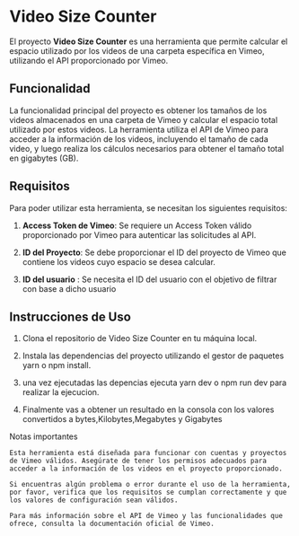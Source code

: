 # Video Size Counter

El proyecto **Video Size Counter** es una herramienta que permite calcular el espacio utilizado por los videos de una carpeta específica en Vimeo, utilizando el API proporcionado por Vimeo.

## Funcionalidad

La funcionalidad principal del proyecto es obtener los tamaños de los videos almacenados en una carpeta de Vimeo y calcular el espacio total utilizado por estos videos. La herramienta utiliza el API de Vimeo para acceder a la información de los videos, incluyendo el tamaño de cada video, y luego realiza los cálculos necesarios para obtener el tamaño total en gigabytes (GB).

## Requisitos

Para poder utilizar esta herramienta, se necesitan los siguientes requisitos:

1. **Access Token de Vimeo**: Se requiere un Access Token válido proporcionado por Vimeo para autenticar las solicitudes al API.

2. **ID del Proyecto**: Se debe proporcionar el ID del proyecto de Vimeo que contiene los videos cuyo espacio se desea calcular.
3. **ID del usuario** : Se necesita el ID del usuario con el objetivo de filtrar con base a dicho usuario

## Instrucciones de Uso

1. Clona el repositorio de Video Size Counter en tu máquina local.

2. Instala las dependencias del proyecto utilizando el gestor de paquetes yarn o npm install.
3. una vez ejecutadas las depencias ejecuta yarn dev o npm run dev para realizar la ejecucion.
4. Finalmente vas a obtener un resultado en la consola con los valores convertidos a bytes,Kilobytes,Megabytes y Gigabytes

Notas importantes

    Esta herramienta está diseñada para funcionar con cuentas y proyectos de Vimeo válidos. Asegúrate de tener los permisos adecuados para acceder a la información de los videos en el proyecto proporcionado.

    Si encuentras algún problema o error durante el uso de la herramienta, por favor, verifica que los requisitos se cumplan correctamente y que los valores de configuración sean válidos.

    Para más información sobre el API de Vimeo y las funcionalidades que ofrece, consulta la documentación oficial de Vimeo.

